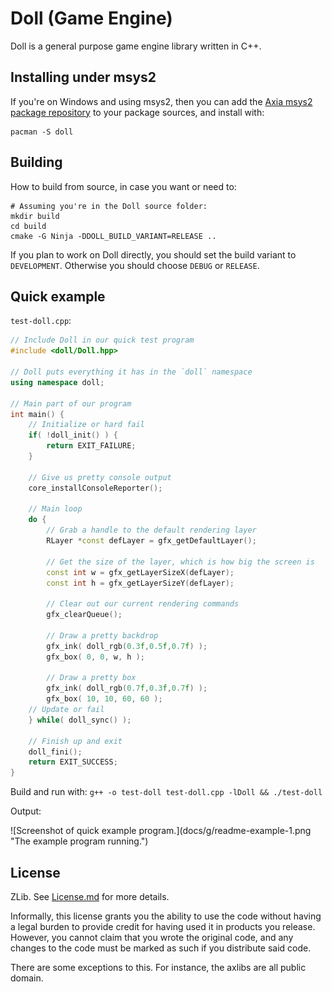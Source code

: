 # Doll (Game Engine)

Doll is a general purpose game engine library written in C++.


## Installing under msys2

If you're on Windows and using msys2, then you can add the
[Axia msys2 package repository](https://github.com/axia-sw/msys2-packages) to
your package sources, and install with:

```
pacman -S doll
```


## Building

How to build from source, in case you want or need to:

```
# Assuming you're in the Doll source folder:
mkdir build
cd build
cmake -G Ninja -DDOLL_BUILD_VARIANT=RELEASE ..
```

If you plan to work on Doll directly, you should set the build variant to
`DEVELOPMENT`. Otherwise you should choose `DEBUG` or `RELEASE`.


## Quick example

`test-doll.cpp`:

```cpp
// Include Doll in our quick test program
#include <doll/Doll.hpp>

// Doll puts everything it has in the `doll` namespace
using namespace doll;

// Main part of our program
int main() {
	// Initialize or hard fail
	if( !doll_init() ) {
		return EXIT_FAILURE;
	}

	// Give us pretty console output
	core_installConsoleReporter();

	// Main loop
	do {
		// Grab a handle to the default rendering layer
		RLayer *const defLayer = gfx_getDefaultLayer();

		// Get the size of the layer, which is how big the screen is
		const int w = gfx_getLayerSizeX(defLayer);
		const int h = gfx_getLayerSizeY(defLayer);

		// Clear out our current rendering commands
		gfx_clearQueue();

		// Draw a pretty backdrop
		gfx_ink( doll_rgb(0.3f,0.5f,0.7f) );
		gfx_box( 0, 0, w, h );

		// Draw a pretty box
		gfx_ink( doll_rgb(0.7f,0.3f,0.7f) );
		gfx_box( 10, 10, 60, 60 );
	// Update or fail
	} while( doll_sync() );

	// Finish up and exit
	doll_fini();
	return EXIT_SUCCESS;
}
```

Build and run with: `g++ -o test-doll test-doll.cpp -lDoll && ./test-doll`

Output:

<span style="center">
![Screenshot of quick example program.](docs/g/readme-example-1.png "The example program running.")
</span>


## License

ZLib. See [License.md](License.md) for more details.

Informally, this license grants you the ability to use the code without having a
legal burden to provide credit for having used it in products you release.
However, you cannot claim that you wrote the original code, and any changes to
the code must be marked as such if you distribute said code.

There are some exceptions to this. For instance, the axlibs are all public
domain.
